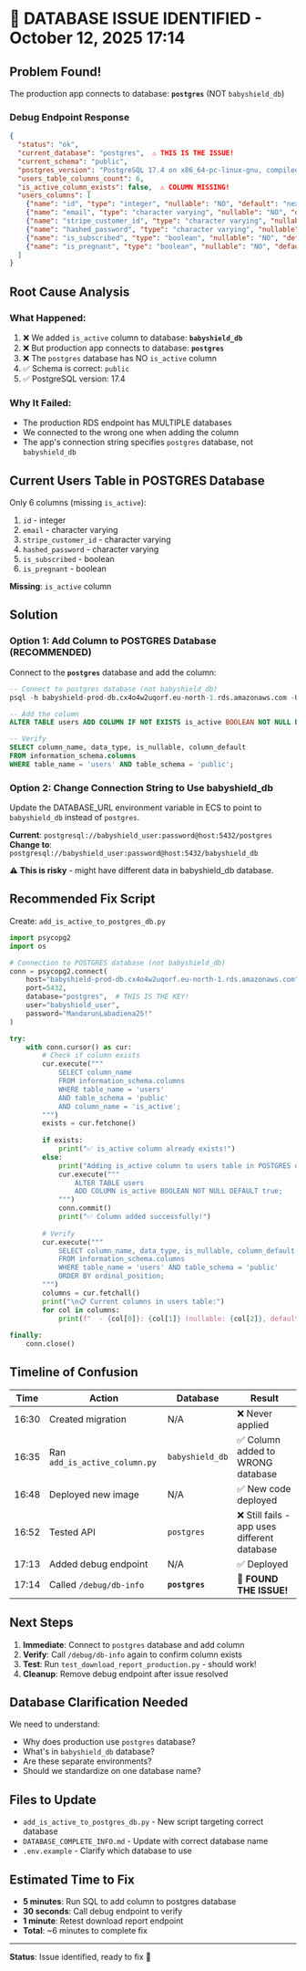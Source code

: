 # 🔴 DATABASE ISSUE IDENTIFIED - October 12, 2025 17:14

## Problem Found!

The production app connects to database: **`postgres`** (NOT `babyshield_db`)

### Debug Endpoint Response
```json
{
  "status": "ok",
  "current_database": "postgres",  ⚠️ THIS IS THE ISSUE!
  "current_schema": "public",
  "postgres_version": "PostgreSQL 17.4 on x86_64-pc-linux-gnu, compiled by gcc (GCC) 12.4.0, 64-bit",
  "users_table_columns_count": 6,
  "is_active_column_exists": false,  ⚠️ COLUMN MISSING!
  "users_columns": [
    {"name": "id", "type": "integer", "nullable": "NO", "default": "nextval('users_id_seq'::regclass)"},
    {"name": "email", "type": "character varying", "nullable": "NO", "default": null},
    {"name": "stripe_customer_id", "type": "character varying", "nullable": "YES", "default": null},
    {"name": "hashed_password", "type": "character varying", "nullable": "NO", "default": "''::character varying"},
    {"name": "is_subscribed", "type": "boolean", "nullable": "NO", "default": null},
    {"name": "is_pregnant", "type": "boolean", "nullable": "NO", "default": null}
  ]
}
```

## Root Cause Analysis

### What Happened:
1. ❌ We added `is_active` column to database: **`babyshield_db`**
2. ❌ But production app connects to database: **`postgres`**
3. ❌ The `postgres` database has NO `is_active` column
4. ✅ Schema is correct: `public`
5. ✅ PostgreSQL version: 17.4

### Why It Failed:
- The production RDS endpoint has MULTIPLE databases
- We connected to the wrong one when adding the column
- The app's connection string specifies `postgres` database, not `babyshield_db`

## Current Users Table in POSTGRES Database
Only 6 columns (missing `is_active`):
1. `id` - integer
2. `email` - character varying
3. `stripe_customer_id` - character varying
4. `hashed_password` - character varying
5. `is_subscribed` - boolean
6. `is_pregnant` - boolean

**Missing**: `is_active` column

## Solution

### Option 1: Add Column to POSTGRES Database (RECOMMENDED)
Connect to the **`postgres`** database and add the column:

```sql
-- Connect to postgres database (not babyshield_db)
psql -h babyshield-prod-db.cx4o4w2uqorf.eu-north-1.rds.amazonaws.com -U babyshield_user -d postgres

-- Add the column
ALTER TABLE users ADD COLUMN IF NOT EXISTS is_active BOOLEAN NOT NULL DEFAULT true;

-- Verify
SELECT column_name, data_type, is_nullable, column_default 
FROM information_schema.columns 
WHERE table_name = 'users' AND table_schema = 'public';
```

### Option 2: Change Connection String to Use babyshield_db
Update the DATABASE_URL environment variable in ECS to point to `babyshield_db` instead of `postgres`.

**Current**: `postgresql://babyshield_user:password@host:5432/postgres`
**Change to**: `postgresql://babyshield_user:password@host:5432/babyshield_db`

⚠️ **This is risky** - might have different data in babyshield_db database.

## Recommended Fix Script

Create: `add_is_active_to_postgres_db.py`

```python
import psycopg2
import os

# Connection to POSTGRES database (not babyshield_db)
conn = psycopg2.connect(
    host="babyshield-prod-db.cx4o4w2uqorf.eu-north-1.rds.amazonaws.com",
    port=5432,
    database="postgres",  # THIS IS THE KEY!
    user="babyshield_user",
    password="MandarunLabadiena25!"
)

try:
    with conn.cursor() as cur:
        # Check if column exists
        cur.execute("""
            SELECT column_name 
            FROM information_schema.columns 
            WHERE table_name = 'users' 
            AND table_schema = 'public'
            AND column_name = 'is_active';
        """)
        exists = cur.fetchone()
        
        if exists:
            print("✅ is_active column already exists!")
        else:
            print("Adding is_active column to users table in POSTGRES database...")
            cur.execute("""
                ALTER TABLE users 
                ADD COLUMN is_active BOOLEAN NOT NULL DEFAULT true;
            """)
            conn.commit()
            print("✅ Column added successfully!")
        
        # Verify
        cur.execute("""
            SELECT column_name, data_type, is_nullable, column_default 
            FROM information_schema.columns 
            WHERE table_name = 'users' AND table_schema = 'public'
            ORDER BY ordinal_position;
        """)
        columns = cur.fetchall()
        print("\n📋 Current columns in users table:")
        for col in columns:
            print(f"  - {col[0]}: {col[1]} (nullable: {col[2]}, default: {col[3]})")
        
finally:
    conn.close()
```

## Timeline of Confusion

| Time  | Action                        | Database        | Result                                      |
| ----- | ----------------------------- | --------------- | ------------------------------------------- |
| 16:30 | Created migration             | N/A             | ❌ Never applied                             |
| 16:35 | Ran `add_is_active_column.py` | `babyshield_db` | ✅ Column added to WRONG database            |
| 16:48 | Deployed new image            | N/A             | ✅ New code deployed                         |
| 16:52 | Tested API                    | `postgres`      | ❌ Still fails - app uses different database |
| 17:13 | Added debug endpoint          | N/A             | ✅ Deployed                                  |
| 17:14 | Called `/debug/db-info`       | **`postgres`**  | 🎯 **FOUND THE ISSUE!**                      |

## Next Steps

1. **Immediate**: Connect to `postgres` database and add column
2. **Verify**: Call `/debug/db-info` again to confirm column exists
3. **Test**: Run `test_download_report_production.py` - should work!
4. **Cleanup**: Remove debug endpoint after issue resolved

## Database Clarification Needed

We need to understand:
- Why does production use `postgres` database?
- What's in `babyshield_db` database?
- Are these separate environments?
- Should we standardize on one database name?

## Files to Update
- `add_is_active_to_postgres_db.py` - New script targeting correct database
- `DATABASE_COMPLETE_INFO.md` - Update with correct database name
- `.env.example` - Clarify which database to use

## Estimated Time to Fix
- **5 minutes**: Run SQL to add column to postgres database
- **30 seconds**: Call debug endpoint to verify
- **1 minute**: Retest download report endpoint
- **Total**: ~6 minutes to complete fix

---

**Status**: Issue identified, ready to fix 🎯
